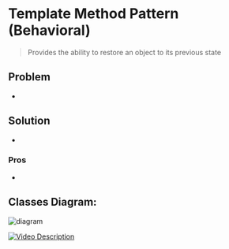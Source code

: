 # Template Method Pattern (Behavioral)
> Provides the ability to restore an object to its previous state

## Problem
-

## Solution
-

### Pros
-

## Classes Diagram:

![diagram](http://i.imgur.com/M6WQ9k3.png)

[![Video Description](http://img.youtube.com/vi/HbuChDbl68g/0.jpg)](http://www.youtube.com/watch?v=HbuChDbl68g)
